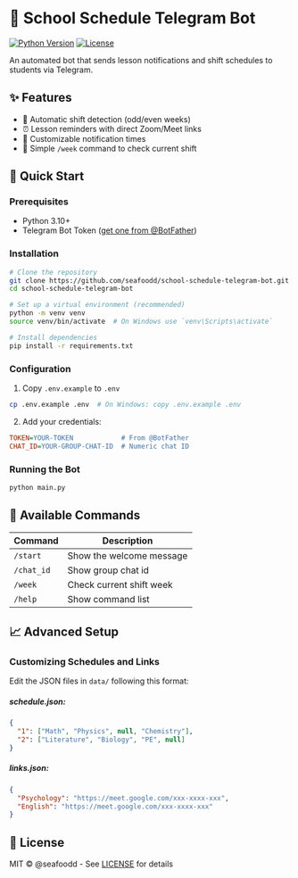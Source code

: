 # 🏫 School Schedule Telegram Bot

[![Python Version](https://img.shields.io/badge/python-3.10%2B-blue)](https://www.python.org/)
[![License](https://img.shields.io/badge/license-MIT-green)](LICENSE)

An automated bot that sends lesson notifications and shift schedules to students via Telegram.

## ✨ Features

- 📅 Automatic shift detection (odd/even weeks)
- ⏰ Lesson reminders with direct Zoom/Meet links
- 🔔 Customizable notification times
- 📱 Simple `/week` command to check current shift

## 🚀 Quick Start

### Prerequisites
- Python 3.10+
- Telegram Bot Token ([get one from @BotFather](https://core.telegram.org/bots#6-botfather))

### Installation
```bash
# Clone the repository
git clone https://github.com/seafoodd/school-schedule-telegram-bot.git
cd school-schedule-telegram-bot

# Set up a virtual environment (recommended)
python -m venv venv
source venv/bin/activate  # On Windows use `venv\Scripts\activate`

# Install dependencies
pip install -r requirements.txt
```

### Configuration
1. Copy `.env.example` to `.env`
```bash
cp .env.example .env  # On Windows: copy .env.example .env
```
2. Add your credentials:
```ini
TOKEN=YOUR-TOKEN            # From @BotFather
CHAT_ID=YOUR-GROUP-CHAT-ID  # Numeric chat ID
```

### Running the Bot
```bash
python main.py
```

## 🤖 Available Commands
| Command    | Description              |
|------------|--------------------------|
| `/start`   | Show the welcome message |
| `/chat_id` | Show group chat id       |
| `/week`    | Check current shift week |
| `/help`    | Show command list        |

## 📈 Advanced Setup
### Customizing Schedules and Links
Edit the JSON files in `data/` following this format:

##### schedule.json:
```json
{
  "1": ["Math", "Physics", null, "Chemistry"],
  "2": ["Literature", "Biology", "PE", null]
}
```
##### links.json:
```json
{
  "Psychology": "https://meet.google.com/xxx-xxxx-xxx",
  "English": "https://meet.google.com/xxx-xxxx-xxx"
}

```

## 📜 License
MIT © @seafoodd - See [LICENSE](LICENSE) for details

